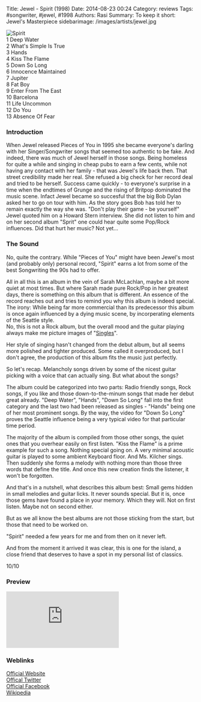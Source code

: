 Title: Jewel - Spirit (1998)
Date: 2014-08-23 00:24
Category: reviews
Tags: #songwriter, #jewel, #1998
Authors: Rasi
Summary: To keep it short: Jewel's Masterpiece
sidebarimage: /images/artists/jewel.jpg

<div id="covertracks">
    <div id="cover">
<img src="/images/covers/cover-spirit.jpg" alt="Spirit">
    </div>
    <div id="tracklist">
1 Deep Water<br />
2 What's Simple Is True<br />
3 Hands<br />
4 Kiss The Flame<br />
5 Down So Long<br />
6 Innocence Maintained<br />
7 Jupiter<br />
8 Fat Boy<br />
9 Enter From The East<br />
10 Barcelona<br />
11 Life Uncommon<br />
12 Do You<br />
13 Absence Of Fear<br />
    </div>
</div>

### Introduction

When Jewel released Pieces of You in 1995 she became everyone's darling
with her Singer/Songwriter songs that seemed too authentic to be fake.
And indeed, there was much of Jewel herself in those songs. Being homeless for
quite a while and singing in cheap pubs to earn a few cents, while not having
any contact with her family - that was Jewel's life back then. That street
credibility made her real. She refused a big check for her record deal and tried
to be herself.
Success came quickly - to everyone's surprise in a time when the endtimes of Grunge
and the rising of Britpop dominated the music scene. Infact Jewel became so
succesful that the big Bob Dylan asked her to go on tour with him.
As the story goes Bob has told her to remain exactly the way she was. "Don't
play their game - be yourself" Jewel quoted him on a Howard Stern interview.
She did not listen to him and on her second album "Sprit" one could hear quite
some Pop/Rock influences. Did that hurt her music? Not yet...

### The Sound

No, quite the contrary. While "Pieces of You" might have been Jewel's most
(and probably only) personal record, "Spirit" earns a lot from some of the best
Songwriting the 90s had to offer.

All in all this is an album in the vein of Sarah McLachlan, maybe a bit more quiet
at most times. But where Sarah made pure Rock/Pop in her greatest days, there is
something on this album that is different. An essence of the record reaches out
and tries to remind you why this album is indeed special.
The irony: While being far more commercial than its predecessor this album is
once again influenced by a dying music scene, by incorperating elements of the Seattle
style.<br />
No, this is not a Rock album, but the overall mood and the
guitar playing always make me picture images of "[Singles](http://www.imdb.com/title/tt0105415)".

Her style of singing hasn't changed from the debut album, but all seems more polished
and tighter produced. Some called it overproduced, but I don't agree, the production
of this album fits the music just perfectly.

So let's recap. Melancholy songs driven by some of the nicest guitar picking with
a voice that can actually sing. But what about the songs?

The album could be categorized into two parts: Radio friendly songs, Rock songs, if you like
and those down-to-the-minum songs that made her debut great already.
"Deep Water", "Hands", "Down So Long" fall into the first category and the last two
had been released as singles - "Hands" being one of her most prominent songs.
By the way, the video for "Down So Long" proves the Seattle influence being
a very typical video for that particular time period.

The majority of the album is compiled from those other songs, the quiet ones that you
overhear easily on first listen.
"Kiss the Flame" is a prime example for such a song. Nothing special going on.
A very minimal acoustic guitar is played to some ambient Keyboard floor.
And Ms. Kilcher sings. Then suddenly she forms a melody with nothing more than those
three words that define the title. And once this new creation finds the listener, it
won't be forgotten.

And that's in a nutshell, what describes this album best: Small gems hidden in small
melodies and guitar licks. It never sounds special. But it is, once those gems
have found a place in your memory. Which they will. Not on first listen. Maybe not
on second either.

But as we all know the best albums are not those sticking from the start, but
those that need to be worked on.

"Spirit" needed a few years for me and from then on it never left.

And from the moment it arrived it was clear, this is one for the island,
a close friend that deserves to have a spot in my personal list of classics.

10/10

### Preview
<iframe src=https://embed.spotify.com/?uri=spotify:track:6S4ylV9Mfs89D9fpb1t7hR frameborder=0 allowtransparency=true></iframe>

### Weblinks

[Official Website](http://www.jeweljk.com/)<br />
[Offical Twitter](https://twitter.com/jeweljk)<br />
[Official Facebook](https://www.facebook.com/jeweljk)<br />
[Wikipedia](https://en.wikipedia.org/wiki/Jewel_(singer))
